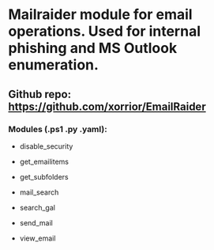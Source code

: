 # Mailraider module for email operations. Used for internal phishing and MS Outlook enumeration.

## Github repo: https://github.com/xorrior/EmailRaider

### Modules (.ps1 .py .yaml):

 - disable_security

 - get_emailitems

 - get_subfolders

 - mail_search

 - search_gal

 - send_mail

 - view_email
